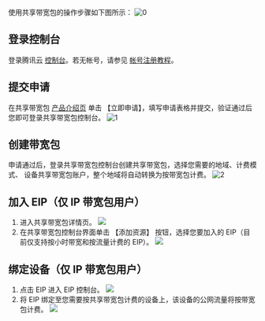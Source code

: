 使用共享带宽包的操作步骤如下图所示：
![0](https://main.qcloudimg.com/raw/7610135c6e1bb13ce3e19d4a54ec9d7b.png)
## 登录控制台
登录腾讯云 [控制台](https://console.cloud.tencent.com/)。若无帐号，请参见 [帐号注册教程](https://cloud.tencent.com/document/product/378/9603)。
## 提交申请
在共享带宽包 [产品介绍页](https://cloud.tencent.com/product/bwp) 单击 【立即申请】，填写申请表格并提交，验证通过后您即可登录共享带宽包控制台。
![1](https://main.qcloudimg.com/raw/30b4ea6ef14d14b93a1f4cdd521e791b.png)
## 创建带宽包
申请通过后，登录共享带宽包控制台创建共享带宽包，选择您需要的地域、计费模式、 设备共享带宽包账户，整个地域将自动转换为按带宽包计费。
![2](https://main.qcloudimg.com/raw/6d7742749e87dfcfe72ea66486d804e3.png)
## 加入 EIP（仅 IP 带宽包用户）
1. 进入共享带宽包详情页。
 ![](https://main.qcloudimg.com/raw/50243ef05b1d704aa9fab9ecee82127a.png)
2. 在共享带宽包控制台界面单击 【添加资源】 按钮，选择您要加入的 EIP（目前仅支持按小时带宽和按流量计费的 EIP）。
 ![](https://main.qcloudimg.com/raw/ec7578df7d68d7ac85b7a655ee4691e5.png)
 
## 绑定设备（仅 IP 带宽包用户）
1. 点击 EIP 进入 EIP 控制台。
 ![](https://main.qcloudimg.com/raw/20a9165589c82ddc64fa44977d182486.png)
2. 将 EIP 绑定至您需要按共享带宽包计费的设备上，该设备的公网流量将按带宽包计费。
 ![](https://main.qcloudimg.com/raw/5554e37d83e7adc6facc082876177eb9.png)

